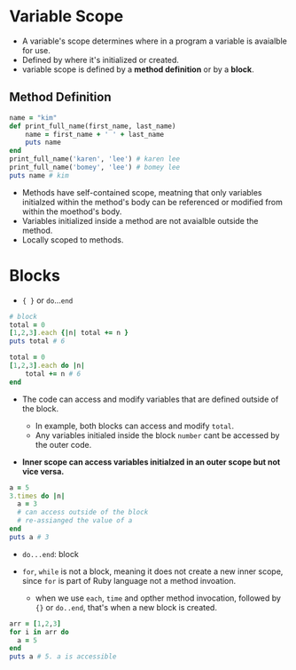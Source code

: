 # Variable Scope

- A variable's scope determines where in a program a variable is avaialble for use.
- Defined by where it's initialized or created.
- variable scope is defined by a **method definition** or by a **block**.

## Method Definition

```rb
name = "kim"
def print_full_name(first_name, last_name)
    name = first_name + ' ' + last_name
    puts name
end
print_full_name('karen', 'lee') # karen lee
print_full_name('bomey', 'lee') # bomey lee
puts name # kim
```

- Methods have self-contained scope, meatning that only variables initialzed within the method's body can be referenced or modified from within the moethod's body.
- Variables initialized inside a method are not avaialble outside the method.
- Locally scoped to methods.

# Blocks

- ```{ }``` or ```do```...```end```

```rb
# block
total = 0
[1,2,3].each {|n| total += n }
puts total # 6 

total = 0
[1,2,3].each do |n|
    total += n # 6
end
```

- The code can access and modify variables that are defined outside of the block.
  - In example, both blocks can access and modify ```total```.
  - Any variables initialed inside the block ```number``` cant be accessed by the outer code.

- **Inner scope can access variables initialzed in an outer scope but not vice versa.**

```rb
a = 5
3.times do |n|
  a = 3
  # can access outside of the block 
  # re-assianged the value of a
end
puts a # 3
```

- ```do...end```: block

- ```for```, ```while``` is not a block, meaning it does not create a new inner scope, since ```for``` is part of Ruby language not a method invoation.

  - when we use ```each```, ```time``` and opther method invocation, followed by ```{}``` or ```do..end```, that's when a new block is created.

```rb
arr = [1,2,3]
for i in arr do 
  a = 5
end
puts a # 5. a is accessible
```
